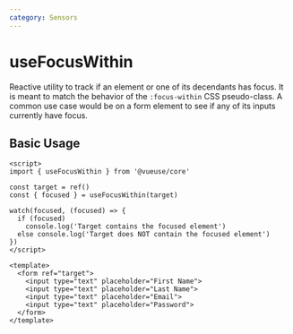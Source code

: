 ```yaml
---
category: Sensors
---
```


# useFocusWithin

Reactive utility to track if an element or one of its decendants has focus. It is meant to match the behavior of the `:focus-within` CSS pseudo-class. A common use case would be on a form element to see if any of its inputs currently have focus.

## Basic Usage

```vue
<script>
import { useFocusWithin } from '@vueuse/core'

const target = ref()
const { focused } = useFocusWithin(target)

watch(focused, (focused) => {
  if (focused)
    console.log('Target contains the focused element')
  else console.log('Target does NOT contain the focused element')
})
</script>

<template>
  <form ref="target">
    <input type="text" placeholder="First Name">
    <input type="text" placeholder="Last Name">
    <input type="text" placeholder="Email">
    <input type="text" placeholder="Password">
  </form>
</template>
```
